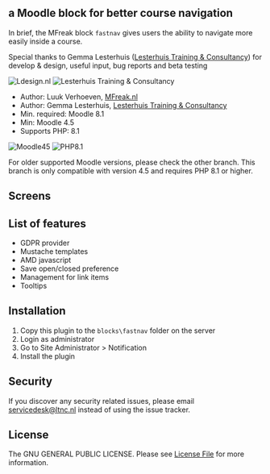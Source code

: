 ## a Moodle block for better course navigation

In brief, the MFreak block `fastnav` gives users the ability to navigate more easily inside a course.
 
Special thanks to Gemma Lesterhuis ([Lesterhuis Training & Consultancy](https://ltnc.nl/)) for develop & design, useful input, bug reports and beta testing

![Ldesign.nl](https://ldesign.nl/logo_small.png)
![Lesterhuis Training & Consultancy](https://ldesign.nl/logo_small_ltnc.png)

* Author: Luuk Verhoeven, [MFreak.nl](https://MFreak.nl/)
* Author: Gemma Lesterhuis, [Lesterhuis Training & Consultancy](https://ltnc.nl/)
* Min. required: Moodle 8.1
* Min: Moodle 4.5
* Supports PHP: 8.1

![Moodle45](https://img.shields.io/badge/moodle-4.5-brightgreen.svg)
![PHP8.1](https://img.shields.io/badge/PHP-8.1-blue.svg)

For older supported Moodle versions, please check the other branch. This branch is only compatible with version 4.5 and requires PHP 8.1 or higher.

## Screens

## List of features
- GDPR provider
- Mustache templates
- AMD javascript
- Save open/closed preference
- Management for link items
- Tooltips

## Installation
1.  Copy this plugin to the `blocks\fastnav` folder on the server
2.  Login as administrator
3.  Go to Site Administrator > Notification
4.  Install the plugin

## Security

If you discover any security related issues, please email [servicedesk@ltnc.nl](mailto:lservicedesk@ltnc.nl) instead of using the issue tracker.

## License

The GNU GENERAL PUBLIC LICENSE. Please see [License File](LICENSE) for more information.
